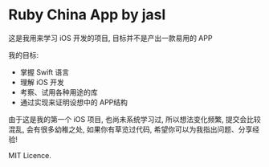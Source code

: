 Ruby China App by jasl
=====

这是我用来学习 iOS 开发的项目, 目标并不是产出一款易用的 APP

我的目标:
- 掌握 Swift 语言
- 理解 iOS 开发
- 考察、试用各种用途的库
- 通过实现来证明设想中的 APP结构

由于这是我的第一个 iOS 项目, 也尚未系统学习过, 所以想法变化频繁, 提交会比较混乱, 
会有很多幼稚之处, 如果你有草览过代码, 希望你可以为我指出问题、分享经验!

MIT Licence.

